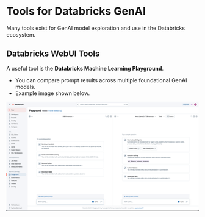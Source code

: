 # Tools for Databricks GenAI

Many tools exist for GenAI model exploration and use in the Databricks ecosystem.

## Databricks WebUI Tools

A useful tool is the **Databricks Machine Learning Playground**. 
- You can compare prompt results across multiple foundational GenAI models.
- Example image shown below.

<kbd><img src="https://github.com/lynnlangit/learn-databricks-genai/blob/main/images/playground.png"></kbd>

